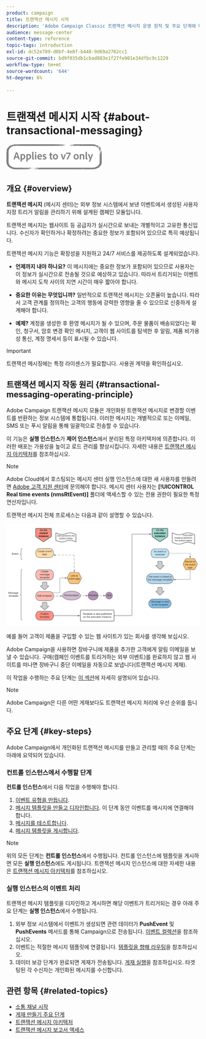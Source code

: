 ```yaml
---
product: campaign
title: 트랜잭션 메시지 시작
description: 'Adobe Campaign Classic 트랜잭션 메시지 운영 원칙 및 주요 단계에 대해 자세히 알아보십시오. '
audience: message-center
content-type: reference
topic-tags: introduction
exl-id: dc52e789-d0bf-4e8f-b448-9d69a2762cc1
source-git-commit: bd9f035db1cbad883e1f27fe901e34dfbc9c1229
workflow-type: tm+mt
source-wordcount: '644'
ht-degree: 6%

---
```



# 트랜잭션 메시지 시작 {#about-transactional-messaging}

![](../../assets/v7-only.svg)

## 개요 {#overview}

**트랜잭션 메시지** (메시지 센터)는 외부 정보 시스템에서 보낸 이벤트에서 생성된 사용자 지정 트리거 알림을 관리하기 위해 설계된 캠페인 모듈입니다.

트랜잭션 메시지는 웹사이트 등 공급자가 실시간으로 보내는 개별적이고 고유한 통신입니다. 수신자가 확인하거나 확정하려는 중요한 정보가 포함되어 있으므로 특히 예상됩니다.

트랜잭션 메시지 기능은 확장성을 지원하고 24/7 서비스를 제공하도록 설계되었습니다.

* **언제까지 내야 하나요?** 이 메시지에는 중요한 정보가 포함되어 있으므로 사용자는 이 정보가 실시간으로 전송될 것으로 예상하고 있습니다. 따라서 트리거되는 이벤트와 메시지 도착 사이의 지연 시간이 매우 짧아야 합니다.

* **중요한 이유는 무엇입니까?** 일반적으로 트랜잭션 메시지는 오픈율이 높습니다. 따라서 고객 관계를 정의하는 고객의 행동에 강력한 영향을 줄 수 있으므로 신중하게 설계해야 합니다.

* **예제?** 계정을 생성한 후 환영 메시지가 될 수 있으며, 주문 물품이 배송되었다는 확인, 청구서, 암호 변경 확인 메시지, 고객이 웹 사이트를 탐색한 후 알림, 제품 비가용성 통신, 계정 명세서 등이 표시될 수 있습니다.

>[!IMPORTANT]
>
>트랜잭션 메시징에는 특정 라이센스가 필요합니다. 사용권 계약을 확인하십시오.

<!--Before starting with transactional messaging, make sure you read the corresponding [best practices and limitations]().-->

## 트랜잭션 메시지 작동 원리 {#transactional-messaging-operating-principle}

Adobe Campaign 트랜잭션 메시지 모듈은 개인화된 트랜잭션 메시지로 변경할 이벤트를 반환하는 정보 시스템에 통합됩니다. 이러한 메시지는 개별적으로 또는 이메일, SMS 또는 푸시 알림을 통해 일괄적으로 전송할 수 있습니다.

이 기능은 **실행 인스턴스**&#x200B;가 **제어 인스턴스**&#x200B;에서 분리된 특정 아키텍처에 의존합니다. 이러한 배포는 가용성을 높이고 로드 관리를 향상시킵니다. 자세한 내용은 [트랜잭션 메시지 아키텍처](../../message-center/using/transactional-messaging-architecture.md)를 참조하십시오.

>[!NOTE]
>
>Adobe Cloud에서 호스팅되는 메시지 센터 실행 인스턴스에 대한 새 사용자를 만들려면 [Adobe 고객 지원 센터](https://helpx.adobe.com/kr/enterprise/admin-guide.html/enterprise/using/support-for-experience-cloud.ug.html)에 문의해야 합니다. 메시지 센터 사용자는 **[!UICONTROL Real time events (nmsRtEvent)]** 폴더에 액세스할 수 있는 전용 권한이 필요한 특정 연산자입니다.

트랜잭션 메시지 전체 프로세스는 다음과 같이 설명할 수 있습니다.

![](assets/transactional-msg-overview.png)

예를 들어 고객이 제품을 구입할 수 있는 웹 사이트가 있는 회사를 생각해 보십시오.

Adobe Campaign을 사용하면 장바구니에 제품을 추가한 고객에게 알림 이메일을 보낼 수 있습니다. 구매(캠페인 이벤트를 트리거하는 외부 이벤트)를 완료하지 않고 웹 사이트를 떠나면 장바구니 중단 이메일을 자동으로 보냅니다(트랜잭션 메시지 게재).

이 작업을 수행하는 주요 단계는 [이 섹션](#key-steps)에 자세히 설명되어 있습니다.

>[!NOTE]
>
>Adobe Campaign은 다른 어떤 게재보다도 트랜잭션 메시지 처리에 우선 순위를 둡니다.

## 주요 단계 {#key-steps}

Adobe Campaign에서 개인화된 트랜잭션 메시지를 만들고 관리할 때의 주요 단계는 아래에 요약되어 있습니다.

### 컨트롤 인스턴스에서 수행할 단계

**컨트롤 인스턴스**&#x200B;에서 다음 작업을 수행해야 합니다.

1. [이벤트 유형을 만듭니다](../../message-center/using/creating-event-types.md).
1. [메시지 템플릿을 만들고 디자인합니다](../../message-center/using/creating-the-message-template.md). 이 단계 동안 이벤트를 메시지에 연결해야 합니다.
1. [메시지를 테스트합니다](../../message-center/using/testing-message-templates.md).
1. [메시지 템플릿을 게시합니다](../../message-center/using/publishing-message-templates.md).

>[!NOTE]
>
>위의 모든 단계는 **컨트롤 인스턴스**&#x200B;에서 수행됩니다. 컨트롤 인스턴스에 템플릿을 게시하면 모든 **실행 인스턴스**&#x200B;에도 게시됩니다. 트랜잭션 메시지 인스턴스에 대한 자세한 내용은 [트랜잭션 메시지 아키텍처](../../message-center/using/transactional-messaging-architecture.md)를 참조하십시오.

### 실행 인스턴스의 이벤트 처리

트랜잭션 메시지 템플릿을 디자인하고 게시하면 해당 이벤트가 트리거되는 경우 아래 주요 단계는 **실행 인스턴스**&#x200B;에서 수행됩니다.

1. 외부 정보 시스템에서 이벤트가 생성되면 관련 데이터가 **PushEvent** 및 **PushEvents** 메서드를 통해 Campaign으로 전송됩니다. [이벤트 컬렉션](../../message-center/using/about-event-processing.md#event-collection)을 참조하십시오.
1. 이벤트는 적절한 메시지 템플릿에 연결됩니다. [템플릿을 향해 라우팅](../../message-center/using/about-event-processing.md#routing-towards-a-template)을 참조하십시오.
1. 데이터 보강 단계가 완료되면 게재가 전송됩니다. [게재 실행](../../message-center/using/delivery-execution.md)을 참조하십시오. 타겟팅된 각 수신자는 개인화된 메시지를 수신합니다.

## 관련 항목 {#related-topics}

* [소통 채널 시작](../../delivery/using/communication-channels.md)
* [게재 만들기 주요 단계](../../delivery/using/steps-about-delivery-creation-steps.md)
* [트랜잭션 메시지 아키텍처](../../message-center/using/transactional-messaging-architecture.md)
* [트랜잭션 메시지 보고서 액세스](../../message-center/using/about-transactional-messaging-reports.md)
